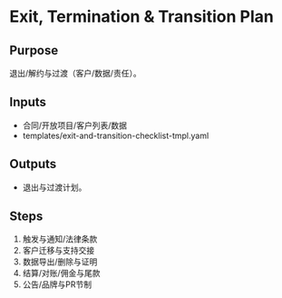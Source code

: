 # Exit, Termination & Transition Plan

## Purpose

退出/解约与过渡（客户/数据/责任）。

## Inputs

- 合同/开放项目/客户列表/数据
- templates/exit-and-transition-checklist-tmpl.yaml

## Outputs

- 退出与过渡计划。

## Steps

1. 触发与通知/法律条款
2. 客户迁移与支持交接
3. 数据导出/删除与证明
4. 结算/对账/佣金与尾款
5. 公告/品牌与PR节制
